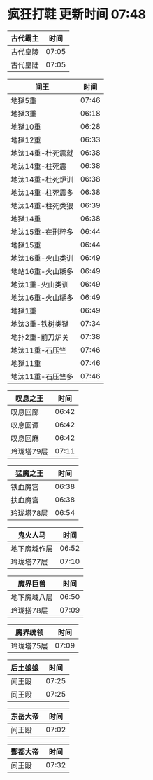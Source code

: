 # 疯狂打鞋 更新时间 07:48

| 古代霸主   | 时间    |
|--------|-------|
| 古代皇陵 | 07:05 |
| 古代皇陆 | 07:05 |

| 间王   | 时间    |
|--------|-------|
| 地狱5重 | 07:46 |
| 地狱3重 | 06:18 |
| 地狱10重 | 06:28 |
| 地狱12重 | 06:33 |
| 地汰14重-杜死震就 | 06:38 |
| 地汰14重-柱死震 | 06:38 |
| 地汰14重-杜死炉训 | 06:38 |
| 地汰14重-柱死震多 | 06:38 |
| 地汰14重-柱死类狼 | 06:39 |
| 地狱14重 | 06:38 |
| 地汰15重-在刑粹多 | 06:44 |
| 地狱15重 | 06:44 |
| 地汰16重-火山类训 | 06:49 |
| 地站16重-火山糊多 | 06:49 |
| 地汰1重-火山类训 | 06:49 |
| 地汰16重-火山糊多 | 06:49 |
| 地狱1重 | 06:49 |
| 地汰3重-铁树类狱 | 07:34 |
| 地扑2重-前刀炉关 | 07:38 |
| 地汰11重-石压竺 | 07:46 |
| 地狱11重 | 07:46 |
| 地汰11重-石压竺多 | 07:46 |

| 叹息之王   | 时间    |
|--------|-------|
| 叹息回廊 | 06:42 |
| 叹息回谭 | 06:42 |
| 叹息回麻 | 06:42 |
| 玲珑塔79层 | 07:11 |

| 猛魔之王   | 时间    |
|--------|-------|
| 铁血魔宫 | 06:38 |
| 扶血魔宫 | 06:38 |
| 玲珑塔78层 | 06:54 |

| 鬼火人马   | 时间    |
|--------|-------|
| 地下魔域作层 | 06:52 |
| 玲珑塔77层 | 07:10 |

| 魔界巨兽   | 时间    |
|--------|-------|
| 地下魔域八层 | 06:50 |
| 玲珑搭78层 | 07:09 |

| 魔界统领   | 时间    |
|--------|-------|
| 玲珑塔75层 | 07:09 |

| 后土娘娘   | 时间    |
|--------|-------|
| 闻王殴 | 07:25 |
| 间王殴 | 07:25 |

| 东岳大帝   | 时间    |
|--------|-------|
| 间王殴 | 07:02 |

| 酆都大帝   | 时间    |
|--------|-------|
| 间王殴 | 07:32 |